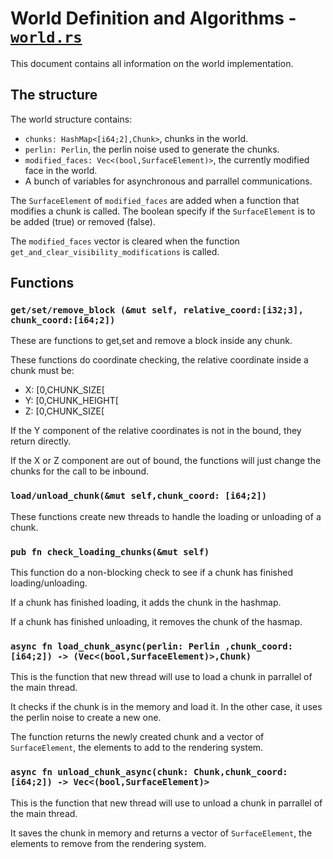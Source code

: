 # World Definition and Algorithms - [`world.rs`](https://github.com/Longferret/Minecraft-Clone/blob/main/Minecraft-v0.3/game_core/src/world.rs)
This document contains all information on the world implementation.


## The structure

The world structure contains:
* `chunks: HashMap<[i64;2],Chunk>`, chunks in the world.
* `perlin: Perlin`, the perlin noise used to generate the chunks.
* `modified_faces: Vec<(bool,SurfaceElement)>`, the currently modified face in the world.
* A bunch of variables for asynchronous and parrallel communications.

The `SurfaceElement` of `modified_faces` are added when a function that modifies a chunk is called. The boolean specify if the `SurfaceElement` is to be added (true) or removed (false).

The `modified_faces` vector is cleared when the function `get_and_clear_visibility_modifications` is called.

## Functions

### `get/set/remove_block (&mut self, relative_coord:[i32;3], chunk_coord:[i64;2])`
These are functions to get,set and remove a block inside any chunk. 

These functions do coordinate checking,
the relative coordinate inside a chunk must be:
* X: [0,CHUNK_SIZE[ 
* Y: [0,CHUNK_HEIGHT[
* Z: [0,CHUNK_SIZE[

If the Y component of the relative coordinates is not in the bound, they return directly. 

If the X or Z component are out of bound, the functions will just change the chunks for the call to be inbound. 

### `load/unload_chunk(&mut self,chunk_coord: [i64;2])`
These functions create new threads to handle the loading or unloading of a chunk.

### `pub fn check_loading_chunks(&mut self)`
This function do a non-blocking check to see if a chunk has finished loading/unloading.

If a chunk has finished loading, it adds the chunk in the hashmap.

If a chunk has finished unloading, it removes the chunk of the hasmap.

### `async fn load_chunk_async(perlin: Perlin ,chunk_coord: [i64;2]) -> (Vec<(bool,SurfaceElement)>,Chunk)`
This is the function that new thread will use to load a chunk in parrallel of the main thread.

It checks if the chunk is in the memory and load it. In the other case, it uses the perlin noise to create a new one.

The function returns the newly created chunk and a vector of `SurfaceElement`, the elements to add to the rendering system.

### `async fn unload_chunk_async(chunk: Chunk,chunk_coord: [i64;2]) -> Vec<(bool,SurfaceElement)>`
This is the function that new thread will use to unload a chunk in parrallel of the main thread.

It saves the chunk in memory and returns a vector of `SurfaceElement`, the elements to remove from the rendering system.


